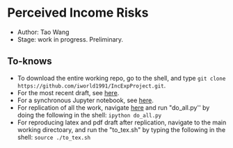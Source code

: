 # Perceived Income Risks 
- Author: Tao Wang
- Stage: work in progress. Preliminary. 

## To-knows 

- To download the entire working repo, go to the shell, and type `git clone https://github.com/iworld1991/IncExpProject.git`.   
- For the most recent draft, see [here](/WorkingFolder/PythonCode/PerceivedIncomeRisk.pdf).
- For a synchronous Jupyter notebook, see [here](/WorkingFolder/PythonCode/PerceivedIncomeRisk.ipynb).
- For replication of all the work, navigate [here](/WorkingFolder/PythonCode/) and run "do_all.py'' by doing the following in the shell: 
`ipython do_all.py`
- For reproducing latex and pdf draft after replication, navigate to the main working directoary, and run the "to_tex.sh" by typing the following in the shell: 
`source ./to_tex.sh`
